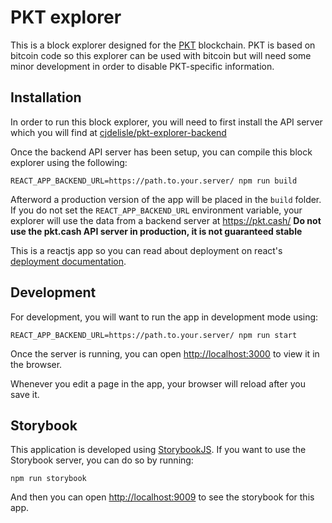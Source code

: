 # PKT explorer

This is a block explorer designed for the [PKT](https://pkt.cash/) blockchain.
PKT is based on bitcoin code so this explorer can be used with bitcoin but will need
some minor development in order to disable PKT-specific information.

## Installation
In order to run this block explorer, you will need to first install the API server
which you will find at [cjdelisle/pkt-explorer-backend](https://github.com/cjdelisle/pkt-explorer-backend)

Once the backend API server has been setup, you can compile this block explorer using
the following:

    REACT_APP_BACKEND_URL=https://path.to.your.server/ npm run build

Afterword a production version of the app will be placed in the `build` folder.
If you do not set the `REACT_APP_BACKEND_URL` environment variable, your explorer
will use the data from a backend server at https://pkt.cash/
**Do not use the pkt.cash API server in production, it is not guaranteed stable**

This is a reactjs app so you can read about deployment on react's
[deployment documentation](https://facebook.github.io/create-react-app/docs/deployment).

## Development
For development, you will want to run the app in development mode using:

    REACT_APP_BACKEND_URL=https://path.to.your.server/ npm run start

Once the server is running, you can open [http://localhost:3000](http://localhost:3000)
to view it in the browser.

Whenever you edit a page in the app, your browser will reload after you save it.

## Storybook
This application is developed using [StorybookJS](https://storybook.js.org/).
If you want to use the Storybook server, you can do so by running:

    npm run storybook

And then you can open [http://localhost:9009](http://localhost:9009) to see the
storybook for this app.